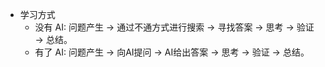 - 学习方式
    - 没有 AI:  问题产生 -> 通过不通方式进行搜索 -> 寻找答案 -> 思考 -> 验证 -> 总结。
    - 有了 AI:  问题产生 -> 向AI提问 -> AI给出答案 -> 思考 -> 验证 -> 总结。